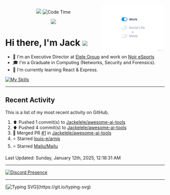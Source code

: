 
<img src="./assets/life_balance.gif" alt="side Image" align="right" width="200" height="auto" />
<p align='center'><img src="https://hits.seeyoufarm.com/api/count/incr/badge.svg?url=https%3A%2F%2Fgithub.com%2FJackelele&count_bg=%2379C83D&title_bg=%23555555&icon=wistia.svg&icon_color=%23E7E7E7&title=hits&edge_flat=false"/> <img href="https://" alt="Code Time" src="https://img.shields.io/endpoint?style=flat&url=https%3A%2F%2Fapi.codetime.dev%2Fshield%3Fid%3D19044%26project%3D%26in%3D0">
</p>

<div align="center">
  <img src="https://readme-typing-svg.herokuapp.com?center=true&lines=I+am+Jackelele;Welcome+to+my+profile!">
</div>



<h1>Hi there, I'm Jack <img src="https://emojis.slackmojis.com/emojis/images/1579216111/7550/pikachu_wave.gif?1579216111" width="30"/></h1>

- 📡 I'm an Executive Director at [Elele Group](https://elele.group) and work on [Noir eSports](https://noiresports.com)
- 🎓 I'm a Graduate in Computing (Networks, Security and Forensics).
- 🌱 I'm currently learning React & Express.


[![My Skills](https://skillicons.dev/icons?i=css,html,js,php,react)](https://elele.team)

<hr>

## Recent Activity

This is a list of my most recent activity on GitHub.

<!--RECENT_ACTIVITY:start-->
1. ⬆️ Pushed 1 commit(s) to [Jackelele/awesome-ai-tools](https://github.com/Jackelele/awesome-ai-tools)<br>
2. ⬆️ Pushed 4 commit(s) to [Jackelele/awesome-ai-tools](https://github.com/Jackelele/awesome-ai-tools)<br>
3. 🎉 Merged PR [#1](https://github.com/Jackelele/awesome-ai-tools/pull/1) in [Jackelele/awesome-ai-tools](https://github.com/Jackelele/awesome-ai-tools)<br>
4. ⭐ Starred [louis-e/arnis](https://github.com/louis-e/arnis)<br>
5. ⭐ Starred [Mailu/Mailu](https://github.com/Mailu/Mailu)<br>
<!--RECENT_ACTIVITY:end-->

<!--RECENT_ACTIVITY:last_update-->
Last Updated: Sunday, January 12th, 2025, 12:18:31 AM
<!--RECENT_ACTIVITY:last_update_end-->

<hr>

[![Discord Presence](https://lanyard-profile-readme.vercel.app/api/377175513372033024)](https://discord.com/users/377175513372033024)

<hr>

[![Typing SVG](https://readme-typing-svg.demolab.com?font=Fira+Code&pause=1000&width=435&lines=Thank+you+for+visiting!)](https://git.io/typing-svg)
